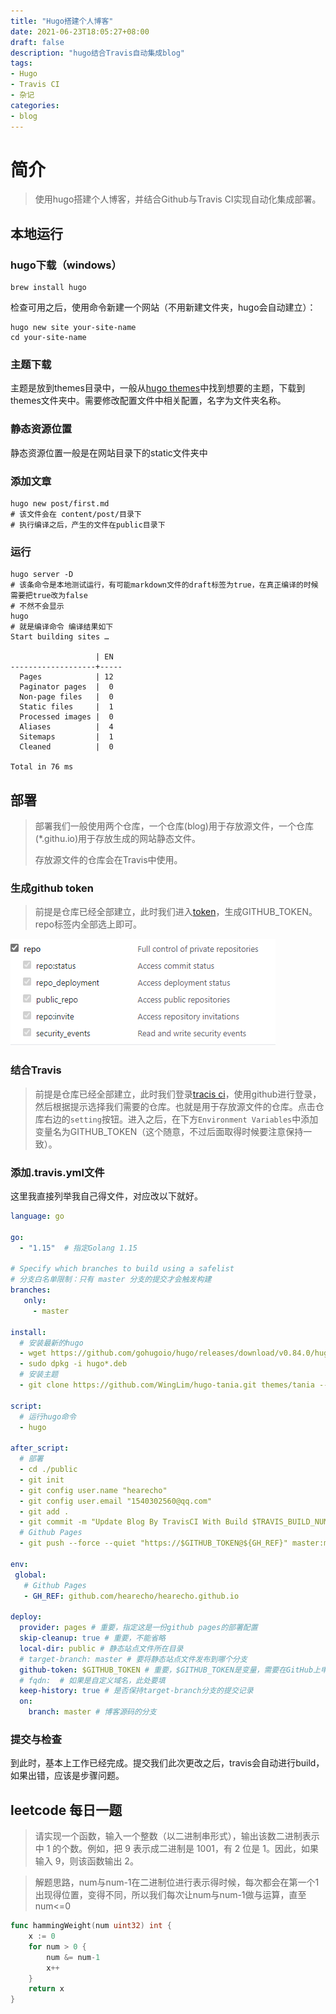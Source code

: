 ```yaml
---
title: "Hugo搭建个人博客"
date: 2021-06-23T18:05:27+08:00
draft: false
description: "hugo结合Travis自动集成blog"
tags:
- Hugo
- Travis CI
- 杂记
categories:
- blog
---
```


# 简介

> 使用hugo搭建个人博客，并结合Github与Travis CI实现自动化集成部署。

## 本地运行

### hugo下载（windows）

```shell
brew install hugo
```

检查可用之后，使用命令新建一个网站（不用新建文件夹，hugo会自动建立）：

```shell
hugo new site your-site-name
cd your-site-name
```

### 主题下载

主题是放到themes目录中，一般从[hugo themes](https://themes.gohugo.io/)中找到想要的主题，下载到themes文件夹中。需要修改配置文件中相关配置，名字为文件夹名称。

### 静态资源位置

静态资源位置一般是在网站目录下的static文件夹中

### 添加文章

```shell
hugo new post/first.md
# 该文件会在 content/post/目录下
# 执行编译之后，产生的文件在public目录下
```

### 运行

```shell
hugo server -D
# 该条命令是本地测试运行，有可能markdown文件的draft标签为true，在真正编译的时候需要把true改为false
# 不然不会显示
hugo
# 就是编译命令 编译结果如下
Start building sites …

                   | EN
-------------------+-----
  Pages            | 12
  Paginator pages  |  0
  Non-page files   |  0
  Static files     |  1
  Processed images |  0
  Aliases          |  4
  Sitemaps         |  1
  Cleaned          |  0

Total in 76 ms
```

## 部署

> 部署我们一般使用两个仓库，一个仓库(blog)用于存放源文件，一个仓库(\*.githu.io)用于存放生成的网站静态文件。
>
> 存放源文件的仓库会在Travis中使用。

### 生成github token

> 前提是仓库已经全部建立，此时我们进入[token](https://github.com/settings/tokens)，生成GITHUB_TOKEN。repo标签内全部选上即可。

![](1.PNG)

### 结合Travis

> 前提是仓库已经全部建立，此时我们登录[tracis ci](https://travis-ci.com/)，使用github进行登录，然后根据提示选择我们需要的仓库。也就是用于存放源文件的仓库。点击仓库右边的`setting`按钮。进入之后，在下方`Environment Variables`中添加变量名为GITHUB_TOKEN（这个随意，不过后面取得时候要注意保持一致）。

### 添加.travis.yml文件

这里我直接列举我自己得文件，对应改以下就好。

```yml
language: go

go:
  - "1.15"  # 指定Golang 1.15

# Specify which branches to build using a safelist
# 分支白名单限制：只有 master 分支的提交才会触发构建
branches:
   only:
     - master

install:
  # 安装最新的hugo
  - wget https://github.com/gohugoio/hugo/releases/download/v0.84.0/hugo_0.84.0_Linux-64bit.deb
  - sudo dpkg -i hugo*.deb
  # 安装主题
  - git clone https://github.com/WingLim/hugo-tania.git themes/tania --depth=1

script:
  # 运行hugo命令
  - hugo

after_script:
  # 部署
  - cd ./public
  - git init
  - git config user.name "hearecho"
  - git config user.email "1540302560@qq.com"
  - git add .
  - git commit -m "Update Blog By TravisCI With Build $TRAVIS_BUILD_NUMBER"
  # Github Pages
  - git push --force --quiet "https://$GITHUB_TOKEN@${GH_REF}" master:master

env:
 global:
   # Github Pages
   - GH_REF: github.com/hearecho/hearecho.github.io

deploy:
  provider: pages # 重要，指定这是一份github pages的部署配置
  skip-cleanup: true # 重要，不能省略
  local-dir: public # 静态站点文件所在目录
  # target-branch: master # 要将静态站点文件发布到哪个分支
  github-token: $GITHUB_TOKEN # 重要，$GITHUB_TOKEN是变量，需要在GitHub上申请、再到配置到Travis
  # fqdn:  # 如果是自定义域名，此处要填
  keep-history: true # 是否保持target-branch分支的提交记录
  on:
    branch: master # 博客源码的分支
```

### 提交与检查

到此时，基本上工作已经完成。提交我们此次更改之后，travis会自动进行build，如果出错，应该是步骤问题。

## leetcode 每日一题

> 请实现一个函数，输入一个整数（以二进制串形式），输出该数二进制表示中 1 的个数。例如，把 9 表示成二进制是 1001，有 2 位是 1。因此，如果输入 9，则该函数输出 2。

> 解题思路，num与num-1在二进制位进行表示得时候，每次都会在第一个1出现得位置，变得不同，所以我们每次让num与num-1做与运算，直至num<=0

```go
func hammingWeight(num uint32) int {
    x := 0
    for num > 0 {
        num &= num-1
        x++
    }
    return x
}
```


